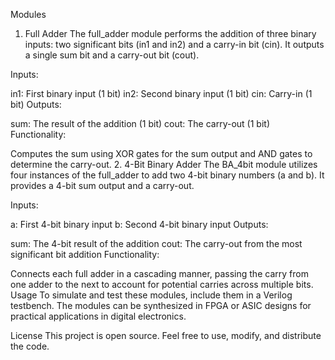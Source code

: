 Modules

1. Full Adder
The full_adder module performs the addition of three binary inputs: two significant bits (in1 and in2) and a carry-in bit (cin). It outputs a single sum bit and a carry-out bit (cout).

Inputs:

in1: First binary input (1 bit)
in2: Second binary input (1 bit)
cin: Carry-in (1 bit)
Outputs:

sum: The result of the addition (1 bit)
cout: The carry-out (1 bit)
Functionality:

Computes the sum using XOR gates for the sum output and AND gates to determine the carry-out.
2. 4-Bit Binary Adder
The BA_4bit module utilizes four instances of the full_adder to add two 4-bit binary numbers (a and b). It provides a 4-bit sum output and a carry-out.

Inputs:

a: First 4-bit binary input
b: Second 4-bit binary input
Outputs:

sum: The 4-bit result of the addition
cout: The carry-out from the most significant bit addition
Functionality:

Connects each full adder in a cascading manner, passing the carry from one adder to the next to account for potential carries across multiple bits.
Usage
To simulate and test these modules, include them in a Verilog testbench. The modules can be synthesized in FPGA or ASIC designs for practical applications in digital electronics.

License
This project is open source. Feel free to use, modify, and distribute the code.
